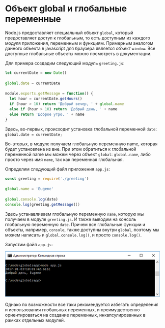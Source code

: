 # Объект global и глобальные переменные

Node.js предоставляет специальный объект `global`, который предоставляет доступ к глобальным, то есть доступным из каждого модуля приложения, переменным и функциям. Примерным аналогом данного объекта в javascript для браузера является объект `window`. Все доступные глобальные объекты можно посмотреть в документации.

Для примера создадим следующий модуль `greeting.js`:

```js
let currentDate = new Date()

global.date = currentDate

module.exports.getMessage = function() {
  let hour = currentDate.getHours()
  if (hour > 16) return 'Добрый вечер, ' + global.name
  else if (hour > 10) return 'Добрый день, ' + name
  else return 'Доброе утро, ' + name
}
```

Здесь, во-первых, происходит установка глобальной переменной `date`: `global.date = currentDate;`

Во-вторых, в модуле получаем глобальную переменную name, которая будет установлена из вне. При этом обратиться к глобальной переменной name мы можем через объект `global`: `global.name`, либо просто через имя `name`, так как переменная глобальная.

Определим следующий файл приложения `app.js`:

```js
const greeting = require('./greeting')

global.name = 'Eugene'

global.console.log(date)
console.log(greeting.getMessage())
```

Здесь устанавливаем глобальную переменную `name`, которую мы получаем в модуле `greeting.js`. И также выводим на консоль глобальную переменную `date`. Причем все глобальные функции и объекты, например, `console`, также доступны внутри `global`, поэтому мы можем написать и `global.console.log()`, и просто `console.log()`.

Запустим файл `app.js`:

![2.20.png](2.20.png)

Однако по возможности все таки рекомендуется избегать определения и использования глобальных переменных, и преимущественно ориентироваться на создание переменных, инкапсулированных в рамках отдельных модулей.
